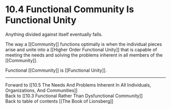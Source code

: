 # 10.4 Functional Community Is Functional Unity

Anything divided against itself eventually falls.

The way a [[Community]] functions optimally is when the individual pieces arise and unite into a [[Higher Order Functional Unity]] that is capable of meeting the needs and solving the problems inherent in all members of the [[Community]].

Functional [[Community]] is [[Functional Unity]].  

___

Forward to [[10.5 The Needs And Problems Inherent In All Individuals, Organizations, And Communities]]                 
Back to [[10.3 Functional Rather Than Dysfunctional Community]]                      
Back to table of contents [[The Book of Lionsberg]]  

